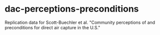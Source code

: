 # dac-perceptions-preconditions
Replication data for Scott-Buechler et al. "Community perceptions of and preconditions for direct air capture in the U.S."
